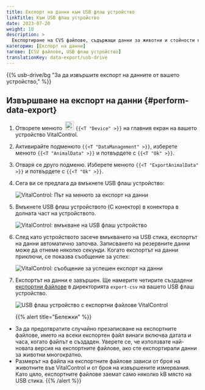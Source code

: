 ```yaml
---
title: Експорт на данни към USB флаш устройство
linkTitle: Към USB флаш устройство
date: 2023-07-20
weight: 10
description: >
  Експортиране на CVS файлове, съдържащи данни за животни и стойности на измервания, съхранени в устройството VitalControl, към USB флаш устройство.
категории: [Експорт на данни]
тагове: [CSV файлове, USB флаш устройство]
translationKey: data-export/usb-drive
---
```

{{% usb-drive/bg "За да извършите експорт на данните от вашето устройство," %}}

## Извършване на експорт на данни {#perform-data-export}	

1. Отворете менюто &nbsp;<img src="/icons/device.svg" width="23" align="bottom" alt="Устройство" /> `{{<T "Device" >}}` на главния екран на вашето устройство VitalControl.

2. Активирайте подменюто `{{<T "DataManagement" >}}`, изберете менюто `{{<T "AnimalData" >}}` и потвърдете с `{{<T "Ok" >}}`.

3. Отваря се друго подменю. Изберете менюто `{{<T "ExportAnimalData" >}}` и потвърдете с `{{<T "Ok" >}}`.

4. Сега ви се предлага да вмъкнете USB флаш устройство:

   ![VitalControl: Път на менюто за експорт на данни](../images/data-export.png "Активиране на експорт на данни")

5. Вмъкнете USB флаш устройството (C конектор) в конектора в долната част на устройството.

   ![VitalControl: вмъкване на USB флаш устройство](/images/firmware/update/plug-in-dual-usb-stick.svg "Вмъкване на USB флаш устройство")

6. След като устройството засече вмъкването на USB стика, експортът на данни автоматично започва. Записването на резервните данни може да отнеме няколко секунди. Когато експортът на данни приключи, се показва съобщение за успех:

   ![VitalControl: съобщение за успешен експорт на данни](../images/success-data-export.png "Успешен експорт на данни")

7. Експортът на данни е завършен. Ще намерите четирите създадени [експортни файлове](../export-files/) в директорията `export-csv` на вашето USB флаш устройство.

   ![USB флаш устройство с експортни файлове VitalControl](../images/export-files.png "Експортни файлове на USB флаш устройство")

   {{% alert title="Бележки" %}}
  - За да предотвратите случайно презаписване на експортните файлове, името на всеки експортен файл винаги включва датата и часа, когато файлът е създаден. Уверете се, че използвате най-новата версия на експортните файлове, ако сте експортирали данни за животни многократно.
  - Размерът на файла на експортните файлове зависи от броя на животните във VitalControl и от броя на извършените измервания. Като цяло, експортните файлове заемат само няколко kB място на USB стика.
   {{% /alert %}}
   